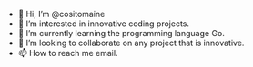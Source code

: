- 👋 Hi, I’m @cositomaine
- 👀 I’m interested in innovative coding projects.
- 🌱 I’m currently learning the programming language Go.
- 💞️ I’m looking to collaborate on any project that is innovative.
- 📫 How to reach me email.

<!---
cositomaine/cositomaine is a ✨ special ✨ repository because its `README.md` (this file) appears on your GitHub profile.
You can click the Preview link to take a look at your changes.
--->
